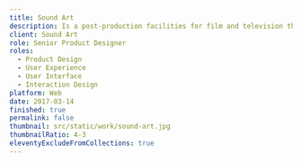 ```yaml
---
title: Sound Art
description: Is a post-production facilities for film and television that focusses on using technology to unleash the creative potential of sound design and audio work. I guided the design process in creating the main website.
client: Sound Art
role: Senior Product Designer
roles:
  - Product Design
  - User Experience
  - User Interface
  - Interaction Design
platform: Web
date: 2017-03-14
finished: true
permalink: false
thumbnail: src/static/work/sound-art.jpg
thumbnailRatio: 4-3
eleventyExcludeFromCollections: true
---
```

